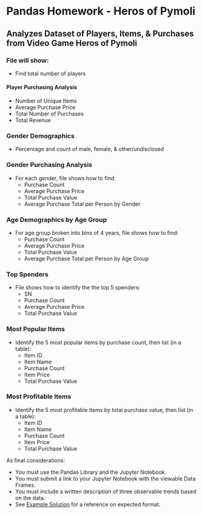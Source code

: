 # Pandas Homework - Heros of Pymoli

## Analyzes Dataset of Players, Items, & Purchases from Video Game Heros of Pymoli

### File will show:

* Find total number of players

#### Player Purchasing Analysis

* Number of Unique Items
* Average Purchase Price
* Total Number of Purchases
* Total Revenue

### Gender Demographics

* Percentage and count of male, female, & other/undisclosed

### Gender Purchasing Analysis

* For each gender, file shows how to find:
  * Purchase Count
  * Average Purchase Price
  * Total Purchase Value
  * Average Purchase Total per Person by Gender

### Age Demographics by Age Group

* For age group broken into bins of 4 years, file shows how to find:
  * Purchase Count
  * Average Purchase Price
  * Total Purchase Value
  * Average Purchase Total per Person by Age Group

### Top Spenders

* File shows how to identify the the top 5 spenders:
  * SN
  * Purchase Count
  * Average Purchase Price
  * Total Purchase Value

### Most Popular Items

* Identify the 5 most popular items by purchase count, then list (in a table):
  * Item ID
  * Item Name
  * Purchase Count
  * Item Price
  * Total Purchase Value

### Most Profitable Items

* Identify the 5 most profitable items by total purchase value, then list (in a table):
  * Item ID
  * Item Name
  * Purchase Count
  * Item Price
  * Total Purchase Value

As final considerations:

* You must use the Pandas Library and the Jupyter Notebook.
* You must submit a link to your Jupyter Notebook with the viewable Data Frames.
* You must include a written description of three observable trends based on the data.
* See [Example Solution](HeroesOfPymoli/HeroesOfPymoli_starter.ipynb) for a reference on expected format.

